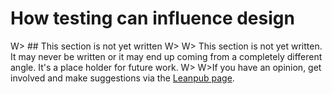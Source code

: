 # How testing can influence design

W> ## This section is not yet written
W>
W> This section is not yet written. It may never be written or it may end up coming from a completely different angle. It's a place holder for future work.
W>
W>If you have an opinion, get involved and make suggestions via the [Leanpub page](https://leanpub.com/essential_acceptance_testing).

